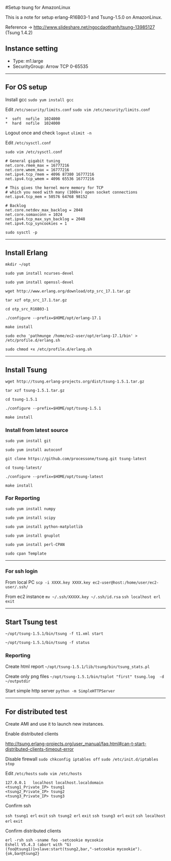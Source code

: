 #Setup tsung for AmazonLinux

This is a note for setup erlang-R16B03-1 and Tsung-1.5.0 on AmazonLinux.

Reference -> http://www.slideshare.net/ngocdaothanh/tsung-13985127 (Tsung 1.4.2)

## Instance setting

* Type: m1.large
* SecurityGroup: Arrow TCP 0-65535

---------
## For OS setup

Install gcc
`sudo yum install gcc`

Edit `/etc/security/limits.conf`
`sudo vim /etc/security/limits.conf`

	*  soft  nofile  1024000
	*  hard  nofile  1024000

Logout once and check
`logout`
`ulimit -n`

Edit `/etc/sysctl.conf`

`sudo vim /etc/sysctl.conf`

	# General gigabit tuning
	net.core.rmem_max = 16777216
	net.core.wmem_max = 16777216
	net.ipv4.tcp_rmem = 4096 87380 16777216
	net.ipv4.tcp_wmem = 4096 65536 16777216

	# This gives the kernel more memory for TCP
	# which you need with many (100k+) open socket connections
	net.ipv4.tcp_mem = 50576 64768 98152

	# Backlog
	net.core.netdev_max_backlog = 2048
	net.core.somaxconn = 1024
	net.ipv4.tcp_max_syn_backlog = 2048
	net.ipv4.tcp_syncookies = 1

`sudo sysctl -p`

---------
## Install Erlang

`mkdir ~/opt`

`sudo yum install ncurses-devel`

`sudo yum install openssl-devel`

`wget http://www.erlang.org/download/otp_src_17.1.tar.gz`

`tar xzf otp_src_17.1.tar.gz`

`cd otp_src_R16B03-1`

`./configure --prefix=$HOME/opt/erlang-17.1`

`make install`

`sudo echo 'pathmunge /home/ec2-user/opt/erlang-17.1/bin' > /etc/profile.d/erlang.sh`

`sudo chmod +x /etc/profile.d/erlang.sh`

---------
## Install Tsung

`wget http://tsung.erlang-projects.org/dist/tsung-1.5.1.tar.gz`

`tar xzf tsung-1.5.1.tar.gz`

`cd tsung-1.5.1`

`./configure --prefix=$HOME/opt/tsung-1.5.1`

`make install`


### Install from latest source

`sudo yum install git`

`sudo yum install autoconf`

`git clone https://github.com/processone/tsung.git tsung-latest`

`cd tsung-latest/`

`./configure --prefix=$HOME/opt/tsung-latest`

`make install`


### For Reporting

`sudo yum install numpy`

`sudo yum install scipy`

`sudo yum install python-matplotlib`

`sudo yum install gnuplot`

`sudo yum install perl-CPAN`

`sudo cpan Template`

---
### For ssh login

From local PC
`scp -i XXXX.key XXXX.key ec2-user@host:/home/user/ec2-user/.ssh/`

From ec2 instance
`mv ~/.ssh/XXXXX.key ~/.ssh/id.rsa`
`ssh localhost erl`
`exit`

---------
## Start Tsung test

`~/opt/tsung-1.5.1/bin/tsung -f t1.xml start`

`~/opt/tsung-1.5.1/bin/tsung -f status`

### Reporting

Create html report
`~/opt/tsung-1.5.1/lib/tsung/bin/tsung_stats.pl`

Create only png files
`~/opt/tsung-1.5.1/bin/tsplot "first" tsung.log  -d ~/outputdir`

Start simple http server
`python -m SimpleHTTPServer`

---------
## For distributed test

Create AMI and use it to launch new instances.

Enable distributed clients

http://tsung.erlang-projects.org/user_manual/faq.html#can-t-start-distributed-clients-timeout-error

Disable firewall
`sudo chkconfig iptables off`
`sudo /etc/init.d/iptables stop`

Edit `/etc/hosts`
`sudo vim /etc/hosts`

	127.0.0.1   localhost localhost.localdomain
	<tsung1_Private_IP> tsung1
	<tsung2_Private_IP> tsung2
	<tsung3_Private_IP> tsung3

Confirm ssh

`ssh tsung1 erl`
`exit`
`ssh tsung2 erl`
`exit`
`ssh tsung3 erl`
`exit`
`ssh localhost erl`
`exit`

Confirm distributed clients

	erl -rsh ssh -sname foo -setcookie mycookie
	Eshell V5.4.3 (abort with ^G)
	(foo@tsung1)1>slave:start(tsung2,bar,"-setcookie mycookie").
	{ok,bar@tsung2}
